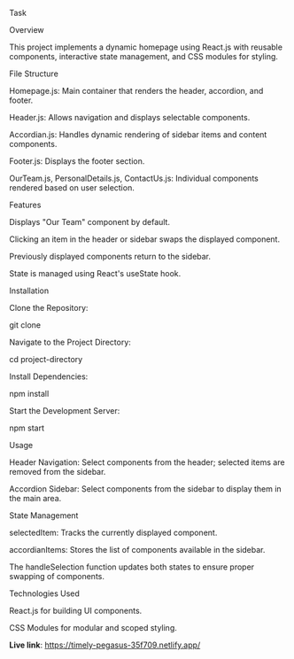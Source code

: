 Task

Overview

This project implements a dynamic homepage using React.js with reusable components, interactive state management, and CSS modules for styling.

File Structure

Homepage.js: Main container that renders the header, accordion, and footer.

Header.js: Allows navigation and displays selectable components.

Accordian.js: Handles dynamic rendering of sidebar items and content components.

Footer.js: Displays the footer section.

OurTeam.js, PersonalDetails.js, ContactUs.js: Individual components rendered based on user selection.

Features

Displays "Our Team" component by default.

Clicking an item in the header or sidebar swaps the displayed component.

Previously displayed components return to the sidebar.

State is managed using React's useState hook.

Installation

Clone the Repository:

git clone <repository-url>

Navigate to the Project Directory:

cd project-directory

Install Dependencies:

npm install

Start the Development Server:

npm start

Usage

Header Navigation: Select components from the header; selected items are removed from the sidebar.

Accordion Sidebar: Select components from the sidebar to display them in the main area.

State Management

selectedItem: Tracks the currently displayed component.

accordianItems: Stores the list of components available in the sidebar.

The handleSelection function updates both states to ensure proper swapping of components.

Technologies Used

React.js for building UI components.

CSS Modules for modular and scoped styling.

**Live link**: https://timely-pegasus-35f709.netlify.app/
